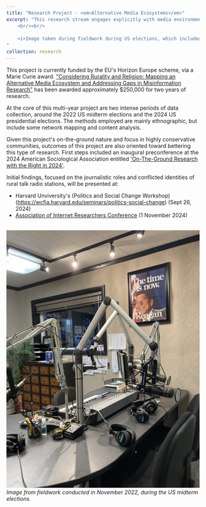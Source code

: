 ```yaml
---
title: "Research Project - <em>Alternative Media Ecosystems</em>"
excerpt: "This research stream engages explicitly with media environments deeply affected by religion, rurality, and radio. Currently, I am exploring the Utah media ecosystem as an insightful case study, mapping actors, networks, technologies, digital identities, and cultural/ideological influences.  <br/><br/><img src='/images/oil-carbon.jpeg'> 
	<br/><br/>

	<i>Image taken during fieldwork during US elections, which included interviews at several talk radio stations. This image was taken in Carbon county, a rural region with a deep history of oil and coal production.</i>
"
collection: research
---
```


This project is currently funded by the EU's Horizon Europe scheme, via a Marie Curie award. ["Considering Rurality and Religion: Mapping an Alternative Media Ecosystem and Addressing Gaps in Misinformation Research"](https://cordis.europa.eu/project/id/101109725) has been awarded approximately $250,000 for two years of research. 

At the core of this multi-year project are two intense periods of data collection, around the 2022 US midterm elections and the 2024 US presidential elections. The methods employed are mainly ethnographic, but include some network mapping and content analysis.

Given this project's on-the-ground nature and focus in highly conservative communities, outcomes of this project are also oriented toward bettering this type of research. First steps included an inaugural preconference at the 2024 American Sociological Association entitled ['On-The-Ground Research with the Right in 2024'](https://researchwiththeright.wordpress.com/). 

Initial findings, focused on the journalistic roles and conflicted identities of rural talk radio stations, will be presented at:
- Harvard Unviversity's (Politics and Social Change Workshop)(https://wcfia.harvard.edu/seminars/politics-social-change) (Sept 26, 2024)
- [Association of Internet Researchers Conference](https://aoir.org/aoir2024/) (1 November 2024)

<br/>
<img src='/images/radio-station.jpeg'>
<i>Image from fieldwork conducted in November 2022, during the US midterm elections.</i>





